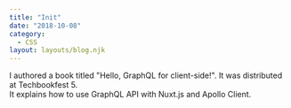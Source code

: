 ```yaml
---
title: "Init"
date: "2018-10-08"
category: 
  - CSS
layout: layouts/blog.njk
---
```


I authored a book titled "Hello, GraphQL for client-side!". It was distributed at Techbookfest 5.  
It explains how to use GraphQL API with Nuxt.js and Apollo Client.

